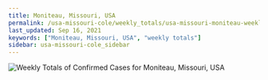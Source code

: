 ```yaml
---
title: Moniteau, Missouri, USA
permalink: /usa-missouri-cole/weekly_totals/usa-missouri-moniteau-weekly_totals.html
last_updated: Sep 16, 2021
keywords: ["Moniteau, Missouri, USA", "weekly totals"]
sidebar: usa-missouri-cole_sidebar
---
```


![Weekly Totals of Confirmed Cases for Moniteau, Missouri, USA](/covid_tracker/images/graphs/usa-missouri-moniteau-weekly_totals_graph.png)
